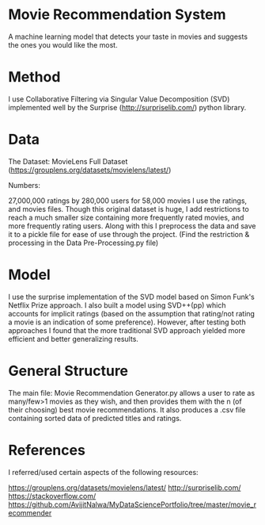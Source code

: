 # Movie Recommendation System
 A machine learning model that detects your taste in movies and suggests the ones you would like the most.

# Method
 I use Collaborative Filtering via Singular Value Decomposition (SVD) implemented well by the Surprise (http://surpriselib.com/) python library.  

# Data
 The Dataset: MovieLens Full Dataset (https://grouplens.org/datasets/movielens/latest/)
 
 Numbers:
 
27,000,000 ratings by 280,000 users for 58,000 movies 
 I use the ratings, and movies files. Though this original dataset is huge, I add restrictions to reach a much smaller size containing more frequently rated movies, and more frequently rating users. Along with this I preprocess the data and save it to a pickle file for ease of use through the project. (Find the restriction & processing in the Data Pre-Processing.py file)

# Model
 I use the surprise implementation of the SVD model based on Simon Funk's Netflix Prize approach. I also built a model using SVD++(pp) which accounts for implicit ratings (based on the assumption that rating/not rating a movie is an indication of some preference). However, after testing both approaches I found that the more traditional SVD approach yielded more efficient and better generalizing results. 

# General Structure
 The main file: Movie Recommendation Generator.py allows a user to rate as many/few>1 movies as they wish, and then provides them with the n (of their choosing) best movie recommendations. It also produces a .csv file containing sorted data of predicted titles and ratings.

# References
 I referred/used certain aspects of the following resources:
 
 https://grouplens.org/datasets/movielens/latest/
 http://surpriselib.com/
 https://stackoverflow.com/
 https://github.com/AvijitNalwa/MyDataSciencePortfolio/tree/master/movie_recommender



